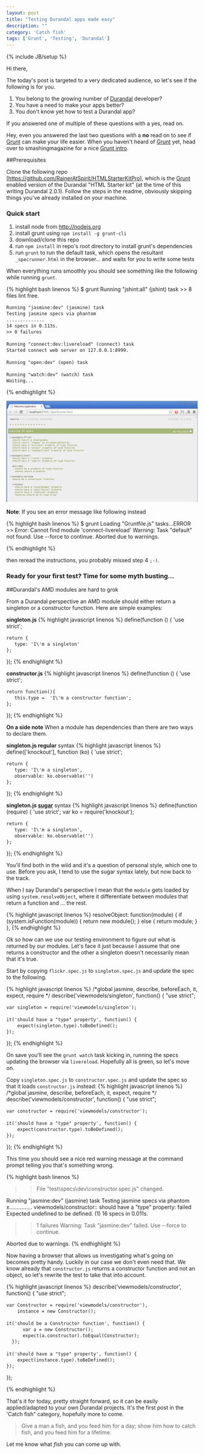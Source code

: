```yaml
---
layout: post
title: "Testing Durandal apps made easy"
description: ""
category: 'Catch fish'
tags: ['Grunt', 'Testing', 'Durandal']
---
```

{% include JB/setup %}

Hi there,

The today's post is targeted to a very dedicated audience, so let's see if the following is for you.

1. You belong to the growing number of [Durandal] developer?
2. You have a need to make your apps better?
3. You don't know yet how to test a Durandal app?

If you answered one of multiple of these questions with a yes, read on.

Hey, even you answered the last two questions with a **no** read on to see if [Grunt] can make your life easier. When
you haven't heard of [Grunt] yet, head over to smashingmagazine for a nice [Grunt intro].


##Prerequisites

Clone the following repo [https://github.com/RainerAtSpirit/HTMLStarterKitPro], which is the [Grunt] enabled version of
 the Durandal "HTML Starter kit" (at the time of this writing Durandal 2.0.1). Follow the steps in the readme,
 obviously skipping things you've already installed on your machine.

### Quick start

1. install node from http://nodejs.org
2. install grunt using `npm install -g grunt-cli`
3. download/clone this repo
4. run `npm install` in repo's root directory to install grunt's dependencies
5. run `grunt` to run the default task, which opens the resultant `_specrunner.html` in the browser... and waits for
 you to write some tests


When everything runs smoothly you should see something like the following while running `grunt`.

{% highlight bash linenos %}
    $ grunt
    Running "jshint:all" (jshint) task
    >> 8 files lint free.

    Running "jasmine:dev" (jasmine) task
    Testing jasmine specs via phantom
    ..............
    14 specs in 0.113s.
    >> 0 failures

    Running "connect:dev:livereload" (connect) task
    Started connect web server on 127.0.0.1:8999.

    Running "open:dev" (open) task

    Running "watch:dev" (watch) task
    Waiting...
{% endhighlight %}

![Specrunner](/img/2013-11-11-SpecRunner.jpg)

**Note**: If you see an error message like following instead

{% highlight bash linenos %}
    $ grunt
    Loading "Gruntfile.js" tasks...ERROR
    >> Error: Cannot find module 'connect-livereload'
    Warning: Task "default" not found. Use --force to continue.
Aborted due to warnings.

{% endhighlight %}

then reread the instructions, you probably missed step 4 `;-)`.

### Ready for  your first test? Time for some myth busting...
##Durandal's AMD modules are hard to grok

From a Durandal perspective an AMD module should either return a singleton or a constructor function. Here
are simple examples:

**singleton.js**
{% highlight javascript linenos %}
define(function () {
    'use strict';

    return {
       type: 'I\'m a singleton'
    };
});
{% endhighlight %}

**constructor.js**
{% highlight javascript linenos %}
define(function () {
    'use strict';

    return function(){
       this.type =  'I\'m a constructor function';
    };
});
{% endhighlight %}

**On a side note** When a module has dependencies than there are two ways to declare them.

**singleton.js regular** syntax
{% highlight javascript linenos %}
define(['knockout'], function (ko) {
    'use strict';

    return {
       type: 'I\'m a singleton',
       observable: ko.observable('')
    };
});
{% endhighlight %}

**singleton.js [sugar]** syntax
{% highlight javascript linenos %}
define(function (require) {
    'use strict';
    var ko = require('knockout');

    return {
       type: 'I\'m a singleton',
       observable: ko.observable('')
    };
});
{% endhighlight %}

You'll find both in the wild and it's a question of personal style, which one to use. Before you ask,
I tend to use the sugar syntax lately, but now back to the track.

When I say Durandal's perspective I mean that the `module` gets loaded by using `system.resolveObject`,
where it differentiate between modules that return a function and ... the rest.

{% highlight javascript linenos %}
resolveObject: function(module) {
    if (system.isFunction(module)) {
        return new module();
    } else {
        return module;
    }
},
{% endhighlight %}


Ok so how can we use our testing environment to figure out what is returned by our modules.
Let's face it just because I assume that one returns a constructor  and the other a singleton doesn't necessarily
mean that it's true.

Start by copying `flickr.spec.js` to `singleton.spec.js` and update the spec to the following.

{% highlight javascript linenos %}
/*global jasmine, describe, beforeEach, it, expect, require */
describe('viewmodels/singleton', function() {
    "use strict";

    var singleton = require('viewmodels/singleton');

    it('should have a "type" property', function() {
        expect(singleton.type).toBeDefined();
    });

});
{% endhighlight %}

On save you'll see the `grunt watch` task kicking  in, running the specs updating the browser via `livereload`.
Hopefully all is green, so let's move on.

Copy `singleton.spec.js` to `constructor.spec.js` and update the spec so that it loads `constructor.js` instead:
{% highlight javascript linenos %}
/*global jasmine, describe, beforeEach, it, expect, require */
describe('viewmodels/constructor', function() {
    "use strict";

    var constructor = require('viewmodels/constructor');

    it('should have a "type" property', function() {
        expect(constructor.type).toBeDefined();
    });

});
{% endhighlight %}


This time you should see a nice red warning message at the command prompt telling you that's something wrong.

{% highlight bash linenos %}
>> File "test\specs\dev\constructor.spec.js" changed.

Running "jasmine:dev" (jasmine) task
Testing jasmine specs via phantom
x...............
viewmodels/constructor:: should have a "type" property: failed
  Expected undefined to be defined. (1)
16 specs in 0.011s.
>> 1 failures
Warning: Task "jasmine:dev" failed. Use --force to continue.

Aborted due to warnings.
{% endhighlight %}

Now having a browser that allows us investigating what's going on becomes pretty handy. Luckily in our case we
don't even need that. We know already that `constructor.js` returns a
constructor function and not an object, so let's rewrite the test to take that into account.

{% highlight javascript linenos %}
describe('viewmodels/constructor', function() {
    "use strict";

    var Constructor = require('viewmodels/constructor'),
        instance = new Constructor();

    it('should be a Constructor function', function() {
          var a = new Constructor();
          expect(a.constructor).toEqual(Constructor);
      });

    it('should have a "type" property', function() {
        expect(instance.type).toBeDefined();
    });

});

{% endhighlight %}


That's it for today, pretty straight forward, so it can be easily applied/adapted to your own Durandal projects. It's
 the first post in the 'Catch fish" category, hopefully more to come.

>Give a man a fish, and you feed him for a day; show him how to catch fish, and you feed him for a lifetime.

Let me know what *fish* you can come up with.



[Durandal]: http://www.durandaljs.com
[Grunt]: http://gruntjs.com/
[Grunt intro]: http://coding.smashingmagazine.com/2013/10/29/get-up-running-grunt/
[https://github.com/RainerAtSpirit/HTMLStarterKitPro]: https://github.com/RainerAtSpirit/HTMLStarterKitPro

[stackoverflow]: http://stackoverflow.com/questions/tagged/durandal
[google groups]: https://groups.google.com/forum/#!overview

[sugar]: http://requirejs.org/docs/whyamd.html#sugar
